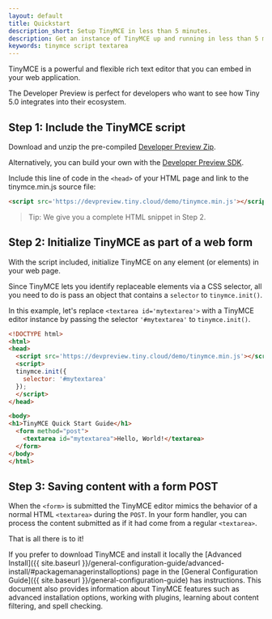 ```yaml
---
layout: default
title: Quickstart
description_short: Setup TinyMCE in less than 5 minutes.
description: Get an instance of TinyMCE up and running in less than 5 minutes.
keywords: tinymce script textarea
---
```


TinyMCE is a powerful and flexible rich text editor that you can embed in your web application. 

The Developer Preview is perfect for developers who want to see how Tiny 5.0 integrates into their ecosystem.

## Step 1: Include the TinyMCE script

Download and unzip the pre-compiled [Developer Preview Zip](https://devpreview.tiny.cloud/download/tinymce.zip).

Alternatively, you can build your own with the [Developer Preview SDK](https://github.com/tinymce/tinymce/tree/5.x).

Include this line of code in the `<head>` of your HTML page and link to the tinymce.min.js source file:

```html
<script src='https://devpreview.tiny.cloud/demo/tinymce.min.js'></script>
```

> Tip: We give you a complete HTML snippet in Step 2.


## Step 2: Initialize TinyMCE as part of a web form

With the script included, initialize TinyMCE on any element (or elements) in your web page.

Since TinyMCE lets you identify replaceable elements via a CSS selector, all you need to do is pass an object that contains a `selector` to `tinymce.init()`.

In this example, let's replace `<textarea id='mytextarea'>` with a TinyMCE editor instance by passing the selector `'#mytextarea'` to `tinymce.init()`.

```html
<!DOCTYPE html>
<html>
<head>
  <script src='https://devpreview.tiny.cloud/demo/tinymce.min.js'></script>
  <script>
  tinymce.init({
    selector: '#mytextarea'
  });
  </script>
</head>

<body>
<h1>TinyMCE Quick Start Guide</h1>
  <form method="post">
    <textarea id="mytextarea">Hello, World!</textarea>
  </form>
</body>
</html>
```


## Step 3: Saving content with a form POST

When the `<form>` is submitted the TinyMCE editor mimics the behavior of a normal HTML `<textarea>` during the `POST`. In your form handler, you can process the content submitted as if it had come from a regular `<textarea>`.

That is all there is to it!

If you prefer to download TinyMCE and install it locally the [Advanced Install]({{  site.baseurl }}/general-configuration-guide/advanced-install/#packagemanagerinstalloptions) page in the [General Configuration Guide]({{  site.baseurl }}/general-configuration-guide) has instructions. This document also provides information about TinyMCE features such as advanced installation options, working with plugins, learning about content filtering, and spell checking.
